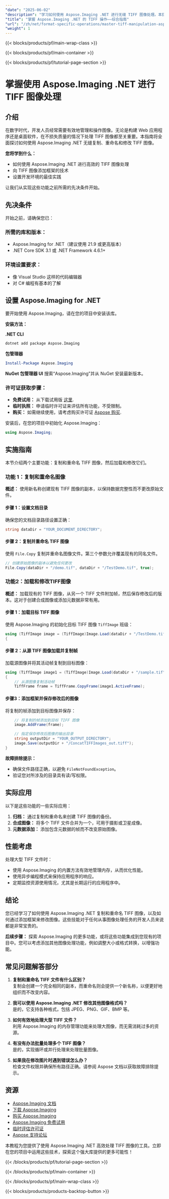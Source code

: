 ```yaml
---
"date": "2025-06-02"
"description": "学习如何使用 Aspose.Imaging .NET 进行无缝 TIFF 图像处理。本指南涵盖了如何高效地复制、重命名和修改 TIFF 图像。"
"title": "掌握 Aspose.Imaging .NET 的 TIFF 操作——综合指南"
"url": "/zh/net/format-specific-operations/master-tiff-manipulation-aspose-imaging-net/"
"weight": 1
---
```


{{< blocks/products/pf/main-wrap-class >}}

{{< blocks/products/pf/main-container >}}

{{< blocks/products/pf/tutorial-page-section >}}
# 掌握使用 Aspose.Imaging .NET 进行 TIFF 图像处理

## 介绍

在数字时代，开发人员经常需要有效地管理和操作图像。无论是构建 Web 应用程序还是桌面软件，在不损失质量的情况下处理 TIFF 图像都至关重要。本指南将全面探讨如何使用 Aspose.Imaging .NET 无缝复制、重命名和修改 TIFF 图像。

**您将学到什么：**
- 如何使用 Aspose.Imaging .NET 进行高效的 TIFF 图像处理
- 向 TIFF 图像添加框架的技术
- 设置开发环境的最佳实践

让我们从实现这些功能之前所需的先决条件开始。

## 先决条件

开始之前，请确保您已：

### 所需的库和版本：
- Aspose.Imaging for .NET（建议使用 21.9 或更高版本）
- .NET Core SDK 3.1 或 .NET Framework 4.6.1+

### 环境设置要求：
- 像 Visual Studio 这样的代码编辑器
- 对 C# 编程有基本的了解

## 设置 Aspose.Imaging for .NET

要开始使用 Aspose.Imaging，请在您的项目中安装该库。

**安装方法：**

**.NET CLI**
```bash
dotnet add package Aspose.Imaging
```

**包管理器**
```powershell
Install-Package Aspose.Imaging
```

**NuGet 包管理器 UI**
搜索“Aspose.Imaging”并从 NuGet 安装最新版本。

### 许可证获取步骤：
- **免费试用：** 从下载试用版 [这里](https://releases。aspose.com/imaging/net/).
- **临时执照：** 申请临时许可证来评估所有功能，不受限制。
- **购买：** 如需继续使用，请考虑购买许可证 [Aspose 购买](https://purchase。aspose.com/buy).

安装后，在您的项目中初始化 Aspose.Imaging：
```csharp
using Aspose.Imaging;
```

## 实施指南

本节介绍两个主要功能：复制和重命名 TIFF 图像，然后加载和修改它们。

### 功能 1：复制和重命名图像

**概述：**
使用新名称创建现有 TIFF 图像的副本，以保持数据完整性而不更改原始文件。

#### 步骤 1：设置文档目录
确保您的文档目录路径设置正确：
```csharp
string dataDir = "YOUR_DOCUMENT_DIRECTORY";
```

#### 步骤 2：复制并重命名 TIFF 图像
使用 `File.Copy` 复制并重命名图像文件。第三个参数允许覆盖现有的同名文件。
```csharp
// 创建原始图像的副本以避免任何更改
File.Copy(dataDir + "/demo.tif", dataDir + "/TestDemo.tif", true);
```

### 功能2：加载和修改TIFF图像

**概述：**
加载现有的 TIFF 图像，从另一个 TIFF 文件附加帧，然后保存修改后的版本。这对于创建合成图像或添加元数据非常有用。

#### 步骤 1：加载目标 TIFF 图像
使用 Aspose.Imaging 的初始化目标 TIFF 图像 `TiffImage` 班级：
```csharp
using (TiffImage image = (TiffImage)Image.Load(dataDir + "/TestDemo.tif"))
{
```

#### 步骤 2：从源 TIFF 图像加载并复制帧
加载源图像并将其活动帧复制到目标图像：
```csharp
using (TiffImage image1 = (TiffImage)Image.Load(dataDir + "/sample.tif"))
{
    // 从源图像复制活动帧
    TiffFrame frame = TiffFrame.CopyFrame(image1.ActiveFrame);
```

#### 步骤3：添加框架并保存修改后的图像
将复制的帧添加到目标图像并保存：
```csharp
    // 将复制的帧添加到目标 TIFF 图像
    image.AddFrame(frame);

    // 指定保存修改后图像的输出目录
    string outputDir = "YOUR_OUTPUT_DIRECTORY";
    image.Save(outputDir + "/ConcatTIFFImages_out.tiff");
}
```

**故障排除提示：**
- 确保文件路径正确，以避免 `FileNotFoundException`。
- 验证您对所涉及的目录具有读/写权限。

## 实际应用

以下是这些功能的一些实际应用：
1. **归档：** 通过复制和重命名来创建 TIFF 图像的备份。
2. **合成图像：** 将多个 TIFF 文件合并为一个，可用于摄影或卫星成像。
3. **元数据添加：** 添加包含元数据的帧而不改变原始图像。

## 性能考虑

处理大型 TIFF 文件时：
- 使用 Aspose.Imaging 的内置方法有效地管理内存，从而优化性能。
- 使用异步编程模式来保持应用程序的响应。
- 定期监控资源使用情况，尤其是长期运行的应用程序中。

## 结论

您已经学习了如何使用 Aspose.Imaging .NET 复制和重命名 TIFF 图像，以及如何通过添加框架来修改图像。这些技能对于任何从事图像处理任务的开发人员来说都是非常宝贵的。

**后续步骤：**
探索 Aspose.Imaging 的更多功能，或将这些功能集成到您现有的项目中。您可以考虑添加其他图像处理功能，例如调整大小或格式转换，以增强功能。

## 常见问题解答部分

1. **复制和重命名 TIFF 文件有什么区别？**  
   复制会创建一个完全相同的副本，而重命名则会提供一个新名称，以便更好地组织而不改变内容。

2. **我可以使用 Aspose.Imaging .NET 修改其他图像格式吗？**  
   是的，它支持各种格式，包括 JPEG、PNG、GIF、BMP 等。

3. **如何有效地处理大型 TIFF 文件？**  
   利用 Aspose.Imaging 的内存管理功能来处理大图像，而无需消耗过多的资源。

4. **有没有办法批量处理多个 TIFF 图像？**  
   是的，实现循环或并行处理来处理批量图像。

5. **如果我在修改图片时遇到错误怎么办？**  
   检查文件权限并确保所有路径正确。请参阅 Aspose 文档以获取故障排除提示。

## 资源
- [Aspose.Imaging 文档](https://reference.aspose.com/imaging/net/)
- [下载 Aspose.Imaging](https://releases.aspose.com/imaging/net/)
- [购买 Aspose.Imaging](https://purchase.aspose.com/buy)
- [Aspose.Imaging 免费试用](https://releases.aspose.com/imaging/net/)
- [临时评估许可证](https://purchase.aspose.com/temporary-license/)
- [Aspose 支持论坛](https://forum.aspose.com/c/imaging/10)

本教程为您提供了使用 Aspose.Imaging .NET 高效处理 TIFF 图像的工具。立即在您的项目中运用这些技术，探索这个强大库提供的更多可能性！

{{< /blocks/products/pf/tutorial-page-section >}}

{{< /blocks/products/pf/main-container >}}

{{< /blocks/products/pf/main-wrap-class >}}

{{< blocks/products/products-backtop-button >}}